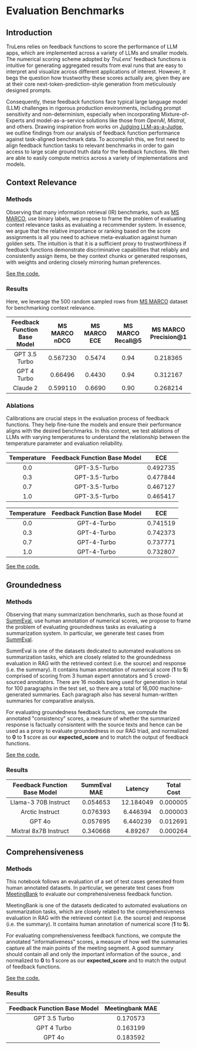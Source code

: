 # Evaluation Benchmarks

## Introduction

TruLens relies on feedback functions to score the performance of LLM apps, which are implemented across a variety of LLMs and smaller models. The numerical scoring scheme adopted by _TruLens_' feedback functions is intuitive for generating aggregated results from eval runs that are easy to interpret and visualize across different applications of interest. However, it begs the question how trustworthy these scores actually are, given they are at their core next-token-prediction-style generation from meticulously designed prompts.

Consequently, these feedback functions face typical large language model (LLM) challenges in rigorous production environments, including prompt sensitivity and non-determinism, especially when incorporating Mixture-of-Experts and model-as-a-service solutions like those from _OpenAI_, _Mistral_, and others. Drawing inspiration from works on [Judging LLM-as-a-Judge](https://arxiv.org/pdf/2306.05685), we outline findings from our analysis of feedback function performance against task-aligned benchmark data. To accomplish this, we first need to align feedback function tasks to relevant benchmarks in order to gain access to large scale ground truth data for the feedback functions. We then are able to easily compute metrics across a variety of implementations and models.

## Context Relevance

### Methods

Observing that many information retrieval (IR) benchmarks, such as [MS MARCO](https://huggingface.co/datasets/ms_marco/viewer/v2.1), use binary labels, we propose to frame the problem of evaluating context relevance tasks as evaluating a recommender system. In essence, we argue that the relative importance or ranking based on the score assignments is all you need to achieve meta-evaluation against human golden sets. The intuition is that it is a sufficient proxy to trustworthiness if feedback functions demonstrate discriminative capabilities that reliably and consistently assign items, be they context chunks or generated responses, with weights and ordering closely mirroring human preferences.

[See the code.](context_relevance_benchmark.ipynb)

### Results

Here, we leverage the 500 random sampled rows from [MS MARCO](https://arxiv.org/abs/1611.09268) dataset for benchmarking context relevance.

| **Feedback Function Base Model** | **MS MARCO nDCG** | **MS MARCO ECE** | **MS MARCO Recall@5** | **MS MARCO Precision@1** |
| :---: | :---: | :---: | :---: | :---: |
| GPT 3.5 Turbo | 0.567230 | 0.5474 | 0.94 | 0.218365 |
| GPT 4 Turbo | 0.66496 | 0.4430 | 0.94 | 0.312167 |
| Claude 2 | 0.599110 | 0.6690 | 0.90 | 0.268214 |

### Ablations

Calibrations are crucial steps in the evaluation process of feedback functions. They help fine-tune the models and ensure their performance aligns with the desired benchmarks. In this context, we test ablations of LLMs with varying temperatures to understand the relationship between the temperature parameter and evaluation reliability.

| **Temperature** | **Feedback Function Base Model**       | **ECE**      |
| :---: | :---: | :---: |
| 0.0         | GPT-3.5-Turbo | 0.492735 |
| 0.3         | GPT-3.5-Turbo | 0.477844 |
| 0.7         | GPT-3.5-Turbo | 0.467127 |
| 1.0         | GPT-3.5-Turbo | 0.465417 |


| **Temperature** | **Feedback Function Base Model**       | **ECE**      |
| :---: | :---: | :---: |
| 0.0         | GPT-4-Turbo | 0.741519 |
| 0.3         | GPT-4-Turbo | 0.742373 |
| 0.7         | GPT-4-Turbo | 0.737771 |
| 1.0         | GPT-4-Turbo | 0.732807 |

[See the code.](context_relevance_calibration.ipynb)

## Groundedness

### Methods

Observing that many summarization benchmarks, such as those found at [SummEval](https://arxiv.org/abs/2007.12626), use human annotation of numerical scores, we propose to frame the problem of evaluating groundedness tasks as evaluating a summarization system. In particular, we generate test cases from [SummEval](https://arxiv.org/abs/2007.12626).

SummEval is one of the datasets dedicated to automated evaluations on summarization tasks, which are closely related to the groundedness evaluation in RAG with the retrieved context (i.e. the source) and response (i.e. the summary). It contains human annotation of numerical score (**1** to **5**) comprised of scoring from 3 human expert annotators and 5 crowd-sourced annotators. There are 16 models being used for generation in total for 100 paragraphs in the test set, so there are a total of 16,000 machine-generated summaries. Each paragraph also has several human-written summaries for comparative analysis. 

For evaluating groundedness feedback functions, we compute the annotated "consistency" scores, a measure of whether the summarized response is factually consisntent with the source texts and hence can be used as a proxy to evaluate groundedness in our RAG triad, and normalized to **0** to **1** score as our **expected_score** and to match the output of feedback functions.

[See the code.](groundedness_benchmark.ipynb)

### Results

| **Feedback Function Base Model** | **SummEval MAE** | **Latency** | **Total Cost** |
| :---: | :---: | :---: | :---: |
| Llama-3 70B Instruct | 0.054653 | 12.184049 | 0.000005 |
| Arctic Instruct | 0.076393 | 6.446394 | 0.000003 |
| GPT 4o | 0.057695 | 6.440239 | 0.012691 |
| Mixtral 8x7B Instruct | 0.340668 | 4.89267 | 0.000264 |

## Comprehensiveness

### Methods

This notebook follows an evaluation of a set of test cases generated from human
annotated datasets. In particular, we generate test cases from 
[MeetingBank](https://arxiv.org/abs/2305.17529) to evaluate our
comprehensiveness feedback function.

MeetingBank is one of the datasets dedicated to automated evaluations on
summarization tasks, which are closely related to the comprehensiveness
evaluation in RAG with the retrieved context (i.e. the source) and response
(i.e. the summary). It contains human annotation of numerical score (**1** to
**5**). 

For evaluating comprehensiveness feedback functions, we compute the annotated
"informativeness" scores, a measure of how well  the summaries capture all the
main points of the meeting segment. A good summary should contain all and only
the important information of the source., and normalized to **0** to **1** score
as our **expected_score** and to match the output of feedback functions.

[See the code.](comprehensiveness_benchmark.ipynb)

### Results

| **Feedback Function Base Model** | **Meetingbank MAE** |
| :---: | :---: |
| GPT 3.5 Turbo | 0.170573 |
| GPT 4 Turbo | 0.163199 |
| GPT 4o | 0.183592 |